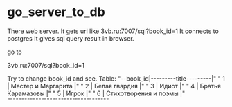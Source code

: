 # go_server_to_db
There web server.
It gets url like 3vb.ru:7007/sql?book_id=1
It connects to postgres
It gives sql query result in browser.

go to 

3vb.ru:7007/sql?book_id=1

Try to change book_id and see.
Table:
"--book_id|---------title---------|"
" 1       | Мастер и Маргарита    |"
" 2       | Белая гвардия         |"
" 3       | Идиот                 |"
" 4       | Братья Карамазовы     |"
" 5       | Игрок                 |"
" 6       | Стихотворения и поэмы |"
""""""""""""""""""""""""""""""""""""

